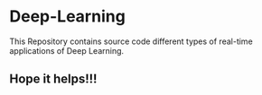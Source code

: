 # Deep-Learning

This Repository contains source code different types of real-time applications of Deep Learning.

## Hope it helps!!!
